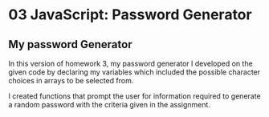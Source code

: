 # 03 JavaScript: Password Generator

## My password Generator

In this version of homework 3, my password generator I developed on the given code by declaring my variables which included the possible character choices in arrays to be selected from.

I created functions that prompt the user for information required to generate a random password with the criteria given in the assignment.